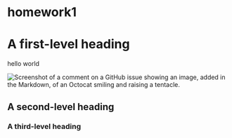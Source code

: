 # homework1

# A first-level heading

hello world

![Screenshot of a comment on a GitHub issue showing an image, added in the Markdown, of an Octocat smiling and raising a tentacle.]([https://myoctocat.com/assets/images/base-octocat.svg](https://github.com/neilgogogo/homework1/blob/main/20190319_094744Instagram-Mekong.jpg)https://github.com/neilgogogo/homework1/blob/main/20190319_094744Instagram-Mekong.jpg)



## A second-level heading
### A third-level heading

